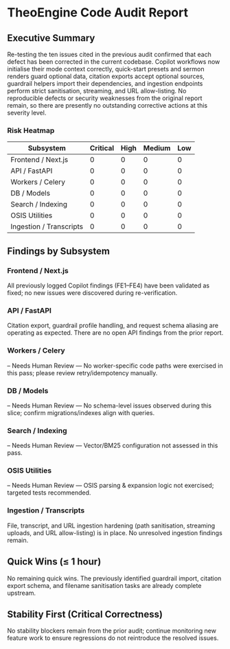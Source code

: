 # TheoEngine Code Audit Report

## Executive Summary

Re-testing the ten issues cited in the previous audit confirmed that each defect has been corrected in the current codebase. Copilot workflows now initialise their mode context correctly, quick-start presets and sermon renders guard optional data, citation exports accept optional sources, guardrail helpers import their dependencies, and ingestion endpoints perform strict sanitisation, streaming, and URL allow-listing. No reproducible defects or security weaknesses from the original report remain, so there are presently no outstanding corrective actions at this severity level.

### Risk Heatmap

| Subsystem | Critical | High | Medium | Low |
|-----------|----------|------|--------|-----|
| Frontend / Next.js | 0 | 0 | 0 | 0 |
| API / FastAPI | 0 | 0 | 0 | 0 |
| Workers / Celery | 0 | 0 | 0 | 0 |
| DB / Models | 0 | 0 | 0 | 0 |
| Search / Indexing | 0 | 0 | 0 | 0 |
| OSIS Utilities | 0 | 0 | 0 | 0 |
| Ingestion / Transcripts | 0 | 0 | 0 | 0 |

## Findings by Subsystem

### Frontend / Next.js

All previously logged Copilot findings (FE1–FE4) have been validated as fixed; no new issues were discovered during re-verification.

### API / FastAPI

Citation export, guardrail profile handling, and request schema aliasing are operating as expected. There are no open API findings from the prior report.

### Workers / Celery

– Needs Human Review — No worker-specific code paths were exercised in this pass; please review retry/idempotency manually.

### DB / Models

– Needs Human Review — No schema-level issues observed during this slice; confirm migrations/indexes align with queries.

### Search / Indexing

– Needs Human Review — Vector/BM25 configuration not assessed in this pass.

### OSIS Utilities

– Needs Human Review — OSIS parsing & expansion logic not exercised; targeted tests recommended.

### Ingestion / Transcripts

File, transcript, and URL ingestion hardening (path sanitisation, streaming uploads, and URL allow-listing) is in place. No unresolved ingestion findings remain.

## Quick Wins (≤ 1 hour)

No remaining quick wins. The previously identified guardrail import, citation export schema, and filename sanitisation tasks are already complete upstream.

## Stability First (Critical Correctness)

No stability blockers remain from the prior audit; continue monitoring new feature work to ensure regressions do not reintroduce the resolved issues.
